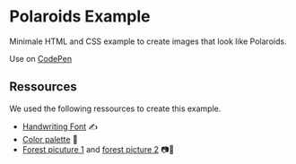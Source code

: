 # Polaroids Example

Minimale HTML and CSS example to create images that look like Polaroids.

Use on [CodePen](https://codesandbox.io/s/github/coding-bootcamps-eu/polaroids-example)

## Ressources

We used the following ressources to create this example.

- [Handwriting Font](https://fonts.google.com/specimen/Rock+Salt) ✍️
- [Color palette](https://coolors.co/104547-4b5358-727072-af929d-d2d6ef) 🎨
- [Forest picuture 1](https://www.pexels.com/de-de/foto/mobilechallenge-baum-baume-herbst-866876/) and [forest picture 2](https://www.pexels.com/de-de/foto/aste-baume-baumstamme-beratung-1042828/) 📷🌲
